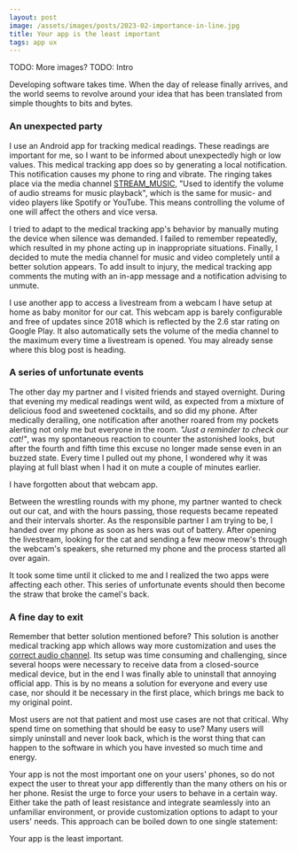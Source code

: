 ```yaml
---
layout: post
image: /assets/images/posts/2023-02-importance-in-line.jpg
title: Your app is the least important
tags: app ux
---
```


TODO: More images?
TODO: Intro

Developing software takes time. When the day of release finally arrives, and the world seems to revolve around your idea that has been translated from simple thoughts to bits and bytes.

### An unexpected party

I use an Android app for tracking medical readings. These readings are important for me, so I want to be informed about unexpectedly high or low values. This medical tracking app does so by generating a local notification. This notification causes my phone to ring and vibrate. The ringing takes place via the media channel [STREAM_MUSIC](https://developer.android.com/reference/android/media/AudioManager#STREAM_MUSIC), "Used to identify the volume of audio streams for music playback", which is the same for music- and video players like Spotify or YouTube. This means controlling the volume of one will affect the others and vice versa.

I tried to adapt to the medical tracking app's behavior by manually muting the device when silence was demanded. I failed to remember repeatedly, which resulted in my phone acting up in inappropriate situations. Finally, I decided to mute the media channel for music and video completely until a better solution appears. To add insult to injury, the medical tracking app comments the muting with an in-app message and a notification advising to unmute.

I use another app to access a livestream from a webcam I have setup at home as baby monitor for our cat. This webcam app is barely configurable and free of updates since 2018 which is reflected by the 2.6 star rating on Google Play. It also automatically sets the volume of the media channel to the maximum every time a livestream is opened. You may already sense where this blog post is heading.

### A series of unfortunate events

The other day my partner and I visited friends and stayed overnight. During that evening my medical readings went wild, as expected from a mixture of delicious food and sweetened cocktails, and so did my phone. After medically derailing, one notification after another roared from my pockets alerting not only me but everyone in the room. *"Just a reminder to check our cat!"*, was my spontaneous reaction to counter the astonished looks, but after the fourth and fifth time this excuse no longer made sense even in an buzzed state. Every time I pulled out my phone, I wondered why it was playing at full blast when I had it on mute a couple of minutes earlier.

I have forgotten about that webcam app.

Between the wrestling rounds with my phone, my partner wanted to check out our cat, and with the hours passing, those requests became repeated and their intervals shorter. As the responsible partner I am trying to be, I handed over my phone as soon as hers was out of battery. After opening the livestream, looking for the cat and sending a few meow meow's through the webcam's speakers, she returned my phone and the process started all over again.

It took some time until it clicked to me and I realized the two apps were affecting each other. This series of unfortunate events should then become the straw that broke the camel's back.

### A fine day to exit

Remember that better solution mentioned before? This solution is another medical tracking app which allows way more customization and uses the [correct audio channel](https://developer.android.com/reference/android/media/AudioManager#STREAM_NOTIFICATION). Its setup was time consuming and challenging, since several hoops were necessary to receive data from a closed-source medical device, but in the end I was finally able to uninstall that annoying official app. This is by no means a solution for everyone and every use case, nor should it be necessary in the first place, which brings me back to my original point.

Most users are not that patient and most use cases are not that critical. Why spend time on something that should be easy to use? Many users will simply uninstall and never look back, which is the worst thing that can happen to the software in which you have invested so much time and energy.

Your app is not the most important one on your users' phones, so do not expect the user to threat your app differently than the many others on his or her phone. Resist the urge to force your users to behave in a certain way. Either take the path of least resistance and integrate seamlessly into an unfamiliar environment, or provide customization options to adapt to your users' needs. This approach can be boiled down to one single statement:

Your app is the least important.